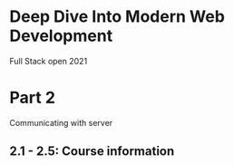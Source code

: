 # Deep Dive Into Modern Web Development
Full Stack open 2021

# Part 2
Communicating with server

## 2.1 - 2.5: Course information